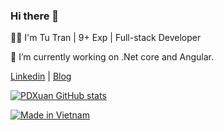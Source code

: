 ### Hi there 👋

👨‍💻 I'm Tu Tran | 9+ Exp | Full-stack Developer

🔭 I’m currently working on .Net core and Angular.

[Linkedin](linkedin.com/in/pdxuan-shawn) | [Blog]([https://tutv.dev](https://www.devwithshawn.com/))

[![PDXuan GitHub stats](https://github-readme-stats.vercel.app/api?username=pdxuan&count_private=true&show_icons=true&theme=dracula)](https://github.com/pdxuan)

[![Made in Vietnam](https://raw.githubusercontent.com/webuild-community/badge/master/svg/made.svg)](https://www.devwithshawn.com/about)
